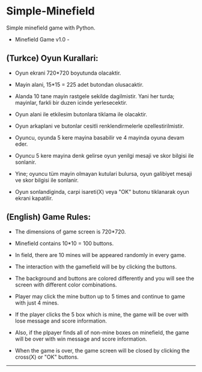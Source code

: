 # Simple-Minefield
Simple minefield game with Python.

- Minefield Game v1.0 - 

(Turkce)
Oyun Kurallari:
----------------------------------------------------------------------------------------------------------------------------------

- Oyun ekrani 720*720 boyutunda olacaktir.

- Mayin alani, 15*15 = 225 adet butondan olusacaktir.

- Alanda 10 tane mayin rastgele sekilde dagilmistir. Yani her turda; mayinlar, farkli bir duzen icinde yerlesecektir. 

- Oyun alani ile etkilesim butonlara tiklama ile olacaktir.

- Oyun arkaplani ve butonlar cesitli renklendirmelerle ozellestirilmistir.

- Oyuncu, oyunda 5 kere mayina basabilir ve 4 mayinda oyuna devam eder.

- Oyuncu 5 kere mayina denk gelirse oyun yenilgi mesaji ve skor bilgisi ile sonlanir.

- Yine; oyuncu tüm mayin olmayan kutulari bulursa, oyun galibiyet mesaji ve skor bilgisi ile sonlanir.

- Oyun sonlandiginda, carpi isareti(X) veya "OK" butonu tiklanarak oyun ekrani kapatilir.


(English)
Game Rules:
----------------------------------------------------------------------------------------------------------------------------------

- The dimensions of game screen is 720*720.

- Minefield contains 10*10 = 100 buttons.

- In field, there are 10 mines will be appeared randomly in every game.

- The interaction with the gamefield will be by clicking the buttons.

- The background and buttons are colored differently and you will see the screen with different color combinations.

- Player may click the mine button up to 5 times and continue to game with just 4 mines.

- If the player clicks the 5 box which is mine, the game will be over with lose message and score information.

- Also, if the plpayer finds all of non-mine boxes on minefield, the game will be over with win message and score information.

- When the game is over, the game screen will be closed by clicking the cross(X) or "OK" buttons.
                                                                                                                                
----------------------------------------------------------------------------------------------------------------------------------
